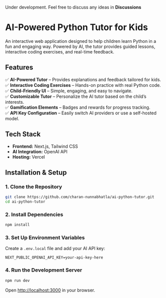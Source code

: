 Under development. Feel free to discuss any ideas in **Discussions**
# AI-Powered Python Tutor for Kids

An interactive web application designed to help children learn Python in a fun and engaging way. Powered by AI, the tutor provides guided lessons, interactive coding exercises, and real-time feedback.

## Features

✅ **AI-Powered Tutor** – Provides explanations and feedback tailored for kids.\
✅ **Interactive Coding Exercises** – Hands-on practice with real Python code.\
✅ **Child-Friendly UI** – Simple, engaging, and easy to navigate.\
✅ **Customizable Tutor** – Personalize the AI tutor based on the child’s interests.\
✅ **Gamification Elements** – Badges and rewards for progress tracking.\
✅ **API Key Configuration** – Easily switch AI providers or use a self-hosted model.

## Tech Stack

- **Frontend:** Next.js, Tailwind CSS
- **AI Integration:** OpenAI API&#x20;
- **Hosting:** Vercel

## Installation & Setup

### **1. Clone the Repository**

```bash
git clone https://github.com/charan-nunnabhatla/ai-python-tutor.git
cd ai-python-tutor
```

### **2. Install Dependencies**

```bash
npm install
```

### **3. Set Up Environment Variables**

Create a `.env.local` file and add your AI API key:

```env
NEXT_PUBLIC_OPENAI_API_KEY=your-api-key-here
```

### **4. Run the Development Server**

```bash
npm run dev
```

Open [http://localhost:3000](http://localhost:3000) in your browser.
